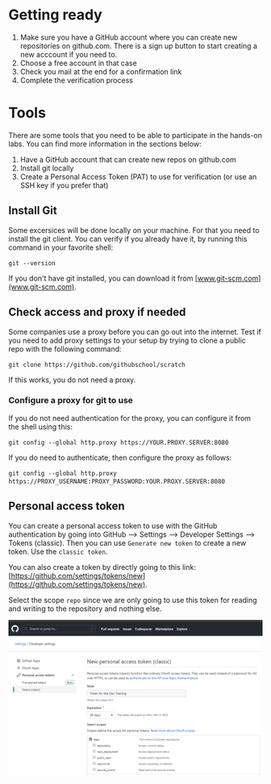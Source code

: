 # Getting ready
1. Make sure you have a GitHub account where you can create new repositories on github.com. There is a sign up button to start creating a new acccount if you need to.
1. Choose a free account in that case
1. Check you mail at the end for a confirmation link
1. Complete the verification process

# Tools
There are some tools that you need to be able to participate in the hands-on labs.
You can find more information in the sections below:
1. Have a GitHub account that can create new repos on github.com
1. Install git locally
1. Create a Personal Access Token (PAT) to use for verification (or use an SSH key if you prefer that)

## Install Git
Some excersices will be done locally on your machine. For that you need to install the git client. You can verify if you already have it, by running this command in your favorite shell:
``` 
git --version
```
If you don't have git installed, you can download it from [www.git-scm.com](www.git-scm.com).

## Check access and proxy if needed
Some companies use a proxy before you can go out into the internet. Test if you need to add proxy settings to your setup by trying to clone a public repo with the following command:
```
git clone https://github.com/githubschool/scratch
```
If this works, you do not need a proxy.

### Configure a proxy for git to use
If you do not need authentication for the proxy, you can configure it from the shell using this:

```
git config --global http.proxy https://YOUR.PROXY.SERVER:8080
```
If you do need to authenticate, then configure the proxy as follows:
```
git config --global http.proxy https://PROXY_USERNAME:PROXY_PASSWORD:YOUR.PROXY.SERVER:8080
```

## Personal access token
You can create a personal access token to use with the GitHub authentication by going into GitHub --> Settings --> Developer Settings --> Tokens (classic). Then you can use `Generate new token` to create a new token. Use the `classic token`.

You can also create a token by directly going to this link: [https://github.com/settings/tokens/new](https://github.com/settings/tokens/new).

Select the scope `repo` since we are only going to use this token for reading and writing to the repository and nothing else.

![Image of the PAT create screen](PAT_Token.png)